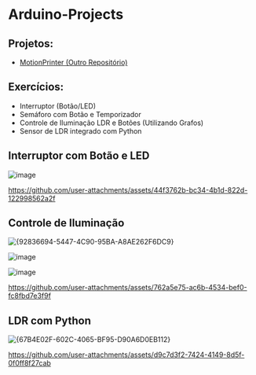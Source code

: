 # Arduino-Projects

## Projetos:

* [MotionPrinter (Outro Repositório)](https://github.com/LMolinaro01/Motion-Printer)

## Exercícios:

* Interruptor (Botão/LED)
* Semáforo com Botão e Temporizador
* Controle de Iluminação LDR e Botões (Utilizando Grafos)
* Sensor de LDR integrado com Python

## Interruptor com Botão e LED
![image](https://github.com/user-attachments/assets/ac2b0464-4dcb-4961-8e21-0de5e0639455)

https://github.com/user-attachments/assets/44f3762b-bc34-4b1d-822d-122998562a2f

## Controle de Iluminação

![{92836694-5447-4C90-95BA-A8AE262F6DC9}](https://github.com/user-attachments/assets/09177251-429b-4901-8a0b-5762daa83467)

![image](https://github.com/user-attachments/assets/9a209624-885e-422f-a1d0-1a6a4b53a6e6)

![image](https://github.com/user-attachments/assets/33c11ceb-2002-4b5d-b5fc-b394b90401c2)

https://github.com/user-attachments/assets/762a5e75-ac6b-4534-bef0-fc8fbd7e3f9f

## LDR com Python
![{67B4E02F-602C-4065-BF95-D90A6D0EB112}](https://github.com/user-attachments/assets/d9f61f46-fb45-48ab-9719-c667aad21bc8)

https://github.com/user-attachments/assets/d9c7d3f2-7424-4149-8d5f-0f0ff8f27cab

